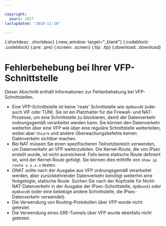 ```yaml
---

copyright:
  years: 2017
lastupdated: "2018-11-10"

---
```


{:shortdesc: .shortdesc}
{:new_window: target="_blank"}
{:codeblock: .codeblock}
{:pre: .pre}
{:screen: .screen}
{:tip: .tip}
{:download: .download}

# Fehlerbehebung bei Ihrer VFP-Schnittstelle
Dieser Abschnitt enthält Informationen zur Fehlerbehebung bei VFP-Schnittstellen.

* Eine VFP-Schnittstelle ist keine 'reale' Schnittstelle wie `dp0bond0` (oder auch VIF oder TUN). Sie ist ein Platzhalter für die Firewall- und NAT-Prozesse, um eine Schnittstelle zu blockieren, damit der Datenverkehr ordnungsgemäß verarbeitet werden kann. Sie können den Datenverkehr weiterhin über eine VFP wie über eine reguläre Schnittstelle weiterleiten, wobei aber `thsark` und andere Überwachungsbefehle keinen Datenverkehr sichtbar machen. 
* Bei NAT müssen Sie einen spezifischeren Teilnetzbereich verwenden, um Datenverkehr an VFP weiterzuleiten. Die Kernel-Route, die von IPsec erstellt wurde, ist nicht ausreichend. Falls keine statische Route definiert ist, wird der Kernel-Route gefolgt. Sie können dies mithilfe von `show ip route x.x.x.x` testen.
* DNAT sollte nach der Ausgabe aus VFP ordnungsgemäß verarbeitet werden, aber zurückkehrender Datenverkehr benötigt weiterhin eine festgelegte, statische Route. Suchen Sie nach der Kopfzeile für Nicht-NAT-Datenverkehr in der Ausgabe der IPsec-Schnittstelle, `dp0bond1` oder `dp0bond0` (oder eine beliebige andere Schnittstelle, die IPsec-Datenverkehr verwendet). 
* Die Verwendung von Routing-Protokollen über VFP wurde nicht getestet.  
* Die Verwendung eines GRE-Tunnels über VFP wurde ebenfalls nicht getestet. 
